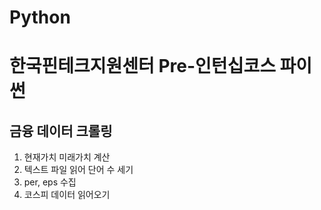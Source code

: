 # Python
# 한국핀테크지원센터 Pre-인턴십코스 파이썬
## 금융 데이터 크롤링
1. 현재가치 미래가치 계산
2. 텍스트 파일 읽어 단어 수 세기
3. per, eps 수집
4. 코스피 데이터 읽어오기
